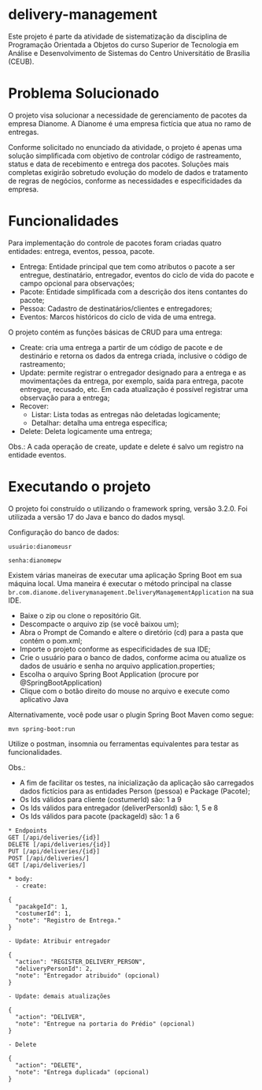 # delivery-management

Este projeto é parte da atividade de sistematização da disciplina de Programação Orientada a Objetos do curso Superior de Tecnologia em Análise e Desenvolvimento de Sistemas do Centro Universitátio de Brasília (CEUB).

# Problema Solucionado
O projeto visa solucionar a necessidade de gerenciamento de pacotes da empresa Dianome. A Dianome é uma empresa fictícia que atua no ramo de entregas.

Conforme solicitado no enunciado da atividade, o projeto é apenas uma solução simplificada com objetivo de controlar código de rastreamento, status e data de recebimento e entrega dos pacotes. Soluções mais completas exigirão sobretudo evolução do modelo de dados e tratamento de regras de negócios, conforme as necessidades e especificidades da empresa.

# Funcionalidades
Para implementação do controle de pacotes foram criadas quatro entidades: entrega, eventos, pessoa, pacote.
- Entrega: Entidade principal que tem como atributos o pacote a ser entregue, destinatário, entregador, eventos do ciclo de vida do pacote e campo opcional para observações;
- Pacote: Entidade simplificada com a descrição dos itens contantes do pacote;
- Pessoa: Cadastro de destinatários/clientes e entregadores;
- Eventos: Marcos históricos do ciclo de vida de uma entrega.

O projeto contém as funções básicas de CRUD para uma entrega:
- Create: cria uma entrega a partir de um código de pacote e de destinário e retorna os dados da entrega criada, inclusive o código de rastreamento;
- Update: permite registrar o entregador designado para a entrega e as movimentações da entrega, por exemplo, saída para entrega, pacote entregue, recusado, etc. Em cada atualização é possível registrar uma observação para a entrega;
- Recover:
  - Listar: Lista todas as entregas não deletadas logicamente;
  - Detalhar: detalha uma entrega específica;
- Delete: Deleta logicamente uma entrega;

Obs.: A cada operação de create, update e delete é salvo um registro na entidade eventos.

# Executando o projeto
O projeto foi construído o utilizando o framework spring, versão 3.2.0. Foi utilizada a versão 17 do Java e banco do dados mysql. 

Configuração do banco de dados:

`usuário:dianomeusr`

`senha:dianomepw`

Existem várias maneiras de executar uma aplicação Spring Boot em sua máquina local. Uma maneira é executar o método principal na classe `br.com.dianome.deliverymanagement.DeliveryManagementApplication` na sua IDE.

- Baixe o zip ou clone o repositório Git.
- Descompacte o arquivo zip (se você baixou um);
- Abra o Prompt de Comando e altere o diretório (cd) para a pasta que contém o pom.xml;
- Importe o projeto conforme as especificidades de sua IDE;
- Crie o usuário para o banco de dados, conforme acima ou atualize os dados de usuário e senha no arquivo application.properties;
- Escolha o arquivo Spring Boot Application (procure por @SpringBootApplication)
 - Clique com o botão direito do mouse no arquivo e execute como aplicativo Java

Alternativamente, você pode usar o plugin Spring Boot Maven como segue:

`mvn spring-boot:run`

Utilize o postman, insomnia ou ferramentas equivalentes para testar as funcionalidades.

Obs.: 
- A fim de facilitar os testes, na inicialização da aplicação são carregados dados fictícios para as entidades Person (pessoa) e Package (Pacote);
- Os Ids válidos para cliente (costumerId) são: 1 a 9
- Os Ids válidos para entregador (deliverPersonId) são: 1, 5 e 8 
- Os Ids válidos para pacote (packageId) são: 1 a 6

```
* Endpoints
GET [/api/deliveries/{id}]
DELETE [/api/deliveries/{id}]
PUT [/api/deliveries/{id}]
POST [/api/deliveries/]
GET [/api/deliveries/]

* body:
  - create:

{
  "pacakgeId": 1,
  "costumerId": 1,  
  "note": "Registro de Entrega."
}

- Update: Atribuir entregador

{
  "action": "REGISTER_DELIVERY_PERSON",
  "deliveryPersonId": 2,
  "note": "Entregador atribuido" (opcional)
}

- Update: demais atualizações

{
  "action": "DELIVER",
  "note": "Entregue na portaria do Prédio" (opcional)
}

- Delete

{
  "action": "DELETE",
  "note": "Entrega duplicada" (opcional)
}

```
